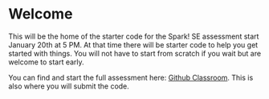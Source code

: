 # Welcome
This will be the home of the starter code for the Spark! SE assessment start January 20th at 5 PM. At that time there will be starter code to help you get started with things. You will not have to start from scratch if you wait but are welcome to start early.

You can find and start the full assessment here: [Github Classroom](https://classroom.github.com/assignment-invitations/49b1666c0dea74cdbfee765f3eff5323). This is also where you will submit the code. 
